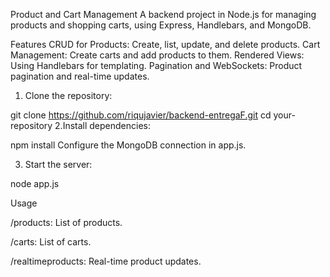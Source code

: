 Product and Cart Management
A backend project in Node.js for managing products and shopping carts, using Express, Handlebars, and MongoDB.

Features
CRUD for Products: Create, list, update, and delete products.
Cart Management: Create carts and add products to them.
Rendered Views: Using Handlebars for templating.
Pagination and WebSockets: Product pagination and real-time updates.

1. Clone the repository:

git clone https://github.com/riqujavier/backend-entregaF.git
  cd your-repository
2.Install dependencies:
  
  npm install
  Configure the MongoDB connection in app.js.

3. Start the server:

node app.js


Usage

/products: List of products.

/carts: List of carts.

/realtimeproducts: Real-time product updates.
